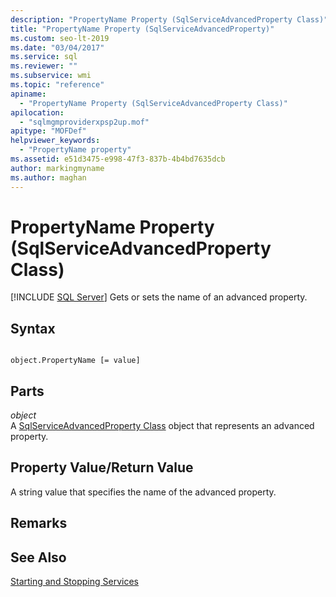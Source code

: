 ```yaml
---
description: "PropertyName Property (SqlServiceAdvancedProperty Class)"
title: "PropertyName Property (SqlServiceAdvancedProperty)"
ms.custom: seo-lt-2019
ms.date: "03/04/2017"
ms.service: sql
ms.reviewer: ""
ms.subservice: wmi
ms.topic: "reference"
apiname: 
  - "PropertyName Property (SqlServiceAdvancedProperty Class)"
apilocation: 
  - "sqlmgmproviderxpsp2up.mof"
apitype: "MOFDef"
helpviewer_keywords: 
  - "PropertyName property"
ms.assetid: e51d3475-e998-47f3-837b-4b4bd7635dcb
author: markingmyname
ms.author: maghan
---
```

# PropertyName Property (SqlServiceAdvancedProperty Class)
[!INCLUDE [SQL Server](../../../includes/applies-to-version/sqlserver.md)]
  Gets or sets the name of an advanced property.  
  
## Syntax  
  
```  
  
object.PropertyName [= value]  
```  
  
## Parts  
 *object*  
 A [SqlServiceAdvancedProperty Class](../../../relational-databases/wmi-provider-configuration-classes/sqlserviceadvancedproperty-class/sqlserviceadvancedproperty-class.md) object that represents an advanced property.  
  
## Property Value/Return Value  
 A string value that specifies the name of the advanced property.  
  
## Remarks  
  
## See Also  
 [Starting and Stopping Services](https://technet.microsoft.com/library/ms174886\(v=sql.105\).aspx)  
  
  

